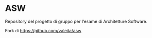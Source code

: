# ASW

Repository del progetto di gruppo per l'esame di Architetture Software. 

Fork di https://github.com/valeita/asw
